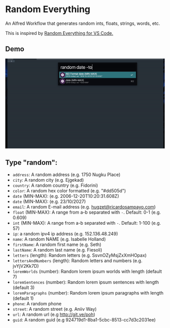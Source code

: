 # Random Everything

An Alfred Workflow that generates random ints, floats, strings, words, etc.

This is inspired by [Random Everything for VS Code.](https://github.com/helixquar/randomeverything)

## Demo

![Demo font test](images/demo.gif)

## Type "random":

- `address`: A random address (e.g. 1750 Nugku Place)
- `city`: A random city (e.g. Ejgekad)
- `country`: A random country (e.g. Fidorini)
- `color`: A random hex color formatted (e.g. "#dd505d")
- `date` (MIN-MAX): (e.g. 2006-12-20T10:20:31.608Z)
- `date` (MIN-MAX): (e.g. 23/10/2027)
- `email`: A random E-mail address (e.g. hugzet@ricardosampayo.com)
- `float` (MIN-MAX): A range from a-b separated with `-`. Default: 0-1 (e.g. 0.609)
- `int` (MIN-MAX): A range from a-b separated with `-`. Default: 1-100 (e.g. 57)
- `ip`: a random ipv4 ip address (e.g. 152.136.48.249)
- `name`: A random NAME (e.g. Isabelle Holland)
- `firstName`: A random first name (e.g. Seth)
- `lastName`: A random last name (e.g. Fiesoli)
- `letters` (length): Random letters (e.g. SsvnOZyMsjZxXmHOpax)
- `lettersAndNumbers` (length): Random letters and numbers (e.g. jvYjV2Kk7D)
- `loremWorlds` (number): Random lorem ipsum worlds with length (default 7)
- `loremSentences` (number): Random lorem ipsum sentences with length (default 3)
- `loremParagraphs` (number): Random lorem ipsum paragraphs with length (default 1)
- `phone`: A random phone
- `street`: A random street (e.g. Aniiv Way)
- `url`: A random url (e.g http://git.ve/poh)
- `guid`: A random guid (e.g 924719d1-8ba1-5cbc-8513-cc7d3c2031ee)

